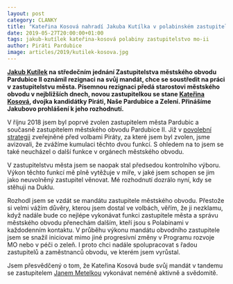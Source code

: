 ```yaml
---
layout: post
category: CLANKY
title: "Kateřina Kosová nahradí Jakuba Kutílka v polabinském zastupitelstvu"
date: 2019-05-27T20:00:00+01:00
tags: jakub-kutílek kateřina-kosová polabiny zastupitelstvo mo-ii
author: Piráti Pardubice
image: articles/2019/kutilek-kosova.jpg
---
```


**[Jakub Kutílek](https://pardubice.pirati.cz/clenove/jakub-kutilek/) na středečním jednání Zastupitelstva městského obvodu Pardubice II oznámil rezignaci na svůj mandát, chce se soustředit na práci v zastupitelstvu města. Písemnou rezignaci předá starostovi městského obvodu v nejbližších dnech, novou zastupitelkou se stane [Kateřina Kosová](https://pardubice.pirati.cz/clenove/katerina-kosova/), dvojka kandidátky Piráti, Naše Pardubice a Zelení. Přinášíme Jakubovo prohlášení k jeho rozhodnutí.**

V říjnu 2018 jsem byl poprvé zvolen zastupitelem města Pardubic a současně zastupitelem městského obvodu Pardubice II. Již v [povolební strategii](https://pardubice.pirati.cz/tiskove-zpravy/pardubicti-pirati-prichazi-s-jasnou-povolebni-strategii/) zveřejněné před volbami Piráty, za které jsem byl zvolen, jsme avizovali, že zvážíme kumulaci těchto dvou funkcí. S ohledem na to jsem se také neucházel o další funkce v orgánech městského obvodu.

V zastupitelstvu města jsem se naopak stal předsedou kontrolního výboru. Výkon těchto funkcí mě plně vytěžuje v míře, v jaké jsem schopen se jim jako neuvolněný zastupitel věnovat. Mé rozhodnutí dozrálo nyní, kdy se stěhuji na Duklu.

Rozhodl jsem se vzdát se mandátu zastupitele městského obvodu. Přestože si velmi vážím důvěry, kterou jsem dostal ve volbách, věřím, že ji nezklamu, když nadále bude co nejlépe vykonávat funkci zastupitele města a správu městského obvodu přenechám dalším, kteří jsou s Polabinami v každodenním kontaktu. V průběhu výkonu mandátu obvodního zastupitele jsem se snažil iniciovat mimo jiné progresivní změny v Programu rozvoje MO nebo v péči o zeleň. I proto chci nadále spolupracovat s řadou zastupitelů a zaměstnanců obvodu, ve kterém jsem vyrůstal.

Jsem přesvědčený o tom, že Kateřina Kosová bude svůj mandát v tandemu se zastupitelem [Janem Metelkou](https://pardubice.pirati.cz/clenove/jan-metelka/) vykonávat neméně aktivně a svědomitě.
